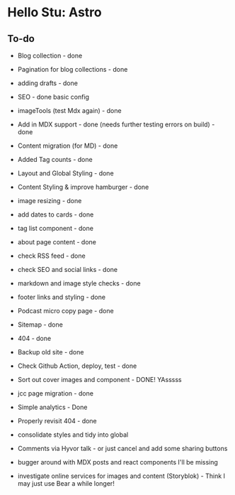 # Hello Stu: Astro

## To-do

- Blog collection - done
- Pagination for blog collections - done
- adding drafts - done
- SEO - done basic config
- imageTools (test Mdx again) - done
- Add in MDX support - done (needs further testing errors on build) - done
- Content migration (for MD) - done
- Added Tag counts - done
- Layout and Global Styling - done
- Content Styling & improve hamburger - done
- image resizing - done
- add dates to cards - done
- tag list component - done
- about page content - done
- check RSS feed - done
- check SEO and social links - done
- markdown and image style checks - done
- footer links and styling - done
- Podcast micro copy page - done
- Sitemap - done
- 404 - done
- Backup old site - done
- Check Github Action, deploy, test - done
- Sort out cover images and component - DONE! YAsssss
- jcc page migration - done
- Simple analytics - Done
- Properly revisit 404 - done

- consolidate styles and tidy into global
- Comments via Hyvor talk - or just cancel and add some sharing buttons

- bugger around with MDX posts and react components I'll be missing

- investigate online services for images and content (Storyblok) - Think I may just use Bear a while longer!
